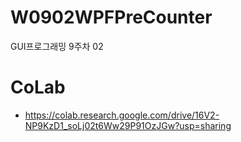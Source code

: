 # W0902WPFPreCounter
GUI프로그래밍 9주차 02

# CoLab
- https://colab.research.google.com/drive/16V2-NP9KzD1_soLj02t6Ww29P91OzJGw?usp=sharing
